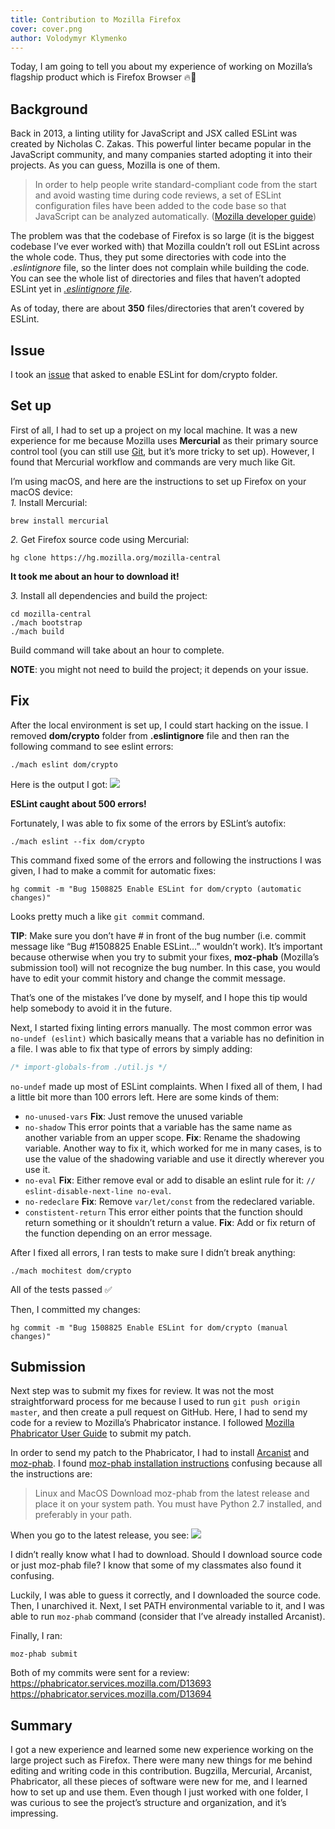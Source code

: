 ```yaml
---
title: Contribution to Mozilla Firefox
cover: cover.png
author: Volodymyr Klymenko
---
```


<re-img src="cover.png"></re-img>

Today, I am going to tell you about my experience of working on Mozilla’s flagship product which is Firefox Browser 🔥🦊

## Background
Back in 2013, a linting utility for JavaScript and JSX called ESLint was created by Nicholas C. Zakas. This powerful linter became popular in the JavaScript community, and many companies started adopting it into their projects. As you can guess, Mozilla is one of them.

> In order to help people write standard-compliant code from the start and avoid wasting time during code reviews, a set of ESLint configuration files have been added to the code base so that JavaScript can be analyzed automatically. (<a href="https://developer.mozilla.org/en-US/docs/Mozilla/Developer_guide/ESLint" target="_blank" rel="noopener noreferrer">Mozilla developer guide</a>)

The problem was that the codebase of Firefox is so large (it is the biggest codebase I’ve ever worked with) that Mozilla couldn’t roll out ESLint across the whole code. Thus, they put some directories with code into the _.eslintignore_ file, so the linter does not complain while building the code. You can see the whole list of directories and files that haven’t adopted ESLint yet in _<a href="https://searchfox.org/mozilla-central/source/.eslintignore" target="_blank" rel="noopener noreferrer">.eslintignore file</a>_.

As of today, there are about **350** files/directories that aren’t covered by ESLint.

## Issue
I took an <a href="https://bugzilla.mozilla.org/show_bug.cgi?id=1508825" target="_blank" rel="noopener noreferrer">issue</a> that asked to enable ESLint for dom/crypto folder.

## Set up
First of all, I had to set up a project on my local machine. It was a new experience for me because Mozilla uses **Mercurial** as their primary source control tool (you can still use <a href="https://github.com/glandium/git-cinnabar/wiki/Mozilla:-A-git-workflow-for-Gecko-development" target="_blank" rel="noopener noreferrer">Git</a>, but it’s more tricky to set up). However, I found that Mercurial workflow and commands are very much like Git.

I’m using macOS, and here are the instructions to set up Firefox on your macOS device:<br />
_1._ Install Mercurial:
```shell
brew install mercurial
```

_2._ Get Firefox source code using Mercurial:
```shell
hg clone https://hg.mozilla.org/mozilla-central
```

**It took me about an hour to download it!** <br />

_3._ Install all dependencies and build the project:
```shell
cd mozilla-central
./mach bootstrap
./mach build
```

Build command will take about an hour to complete.

**NOTE**: you might not need to build the project; it depends on your issue.

## Fix
After the local environment is set up, I could start hacking on the issue. I removed **dom/crypto** folder from **.eslintignore** file and then ran the following command to see eslint errors:
```shell
./mach eslint dom/crypto
```

Here is the output I got:
<img src="https://i.imgur.com/QPjnwnt.gif" />

**ESLint caught about 500 errors!**

Fortunately, I was able to fix some of the errors by ESLint’s autofix:
```shell
./mach eslint --fix dom/crypto
```

This command fixed some of the errors and following the instructions I was given, I had to make a commit for automatic fixes:
```shell
hg commit -m "Bug 1508825 Enable ESLint for dom/crypto (automatic changes)"
```

Looks pretty much a like `git commit` command.

**TIP**: Make sure you don’t have # in front of the bug number (i.e. commit message like “Bug #1508825 Enable ESLint…” wouldn’t work). It’s important because otherwise when you try to submit your fixes, **moz-phab** (Mozilla’s submission tool) will not recognize the bug number. In this case, you would have to edit your commit history and change the commit message.

That’s one of the mistakes I’ve done by myself, and I hope this tip would help somebody to avoid it in the future.

Next, I started fixing linting errors manually. The most common error was `no-undef (eslint)` which basically means that a variable has no definition in a file. I was able to fix that type of errors by simply adding:
```js
/* import-globals-from ./util.js */
```

`no-undef` made up most of ESLint complaints. When I fixed all of them, I had a little bit more than 100 errors left. Here are some kinds of them:
- `no-unused-vars`
**Fix**: Just remove the unused variable
- `no-shadow`
This error points that a variable has the same name as another variable from an upper scope.
**Fix**: Rename the shadowing variable. Another way to fix it, which worked for me in many cases, is to use the value of the shadowing variable and use it directly wherever you use it.
- `no-eval`
**Fix**: Either remove eval or add to disable an eslint rule for it: `// eslint-disable-next-line no-eval`.
- `no-redeclare`
**Fix**: Remove `var/let/const` from the redeclared variable.
- `constistent-return`
This error either points that the function should return something or it shouldn’t return a value.
**Fix**: Add or fix return of the function depending on an error message.

After I fixed all errors, I ran tests to make sure I didn’t break anything:
```shell
./mach mochitest dom/crypto
```

All of the tests passed ✅

Then, I committed my changes:
```shell
hg commit -m "Bug 1508825 Enable ESLint for dom/crypto (manual changes)"
```

## Submission
Next step was to submit my fixes for review. It was not the most straightforward process for me because I used to run `git push origin master`, and then create a pull request on GitHub. Here, I had to send my code for a review to Mozilla’s Phabricator instance. I followed <a href="https://moz-conduit.readthedocs.io/en/latest/phabricator-user.html" target="_blank" rel="noopener noreferrer">Mozilla Phabricator User Guide</a> to submit my patch.

In order to send my patch to the Phabricator, I had to install <a href="https://phabricator.services.mozilla.com/book/phabricator/article/arcanist_quick_start/" target="_blank" rel="noopener noreferrer">Arcanist</a> and <a href="https://github.com/mozilla-conduit/review/blob/master/README.md" target="_blank" rel="noopener noreferrer">moz-phab</a>. I found <a href="https://github.com/mozilla-conduit/review/releases/tag/1.10" target="_blank" rel="noopener noreferrer">moz-phab installation instructions</a> confusing because all the instructions are:
> Linux and MacOS
> Download moz-phab from the latest release and place it on your system path.
> You must have Python 2.7 installed, and preferably in your path.

When you go to the latest release, you see:
<img src="https://i.imgur.com/ByYKVyW.png" />

I didn’t really know what I had to download. Should I download source code or just moz-phab file? I know that some of my classmates also found it confusing.

Luckily, I was able to guess it correctly, and I downloaded the source code. Then, I unarchived it. Next, I set PATH environmental variable to it, and I was able to run `moz-phab` command (consider that I’ve already installed Arcanist).

Finally, I ran:
```shell
moz-phab submit
```

Both of my commits were sent for a review:
https://phabricator.services.mozilla.com/D13693
https://phabricator.services.mozilla.com/D13694

## Summary
I got a new experience and learned some new experience working on the large project such as Firefox. There were many new things for me behind editing and writing code in this contribution. Bugzilla, Mercurial, Arcanist, Phabricator, all these pieces of software were new for me, and I learned how to set up and use them. Even though I just worked with one folder, I was curious to see the project’s structure and organization, and it’s impressing.
